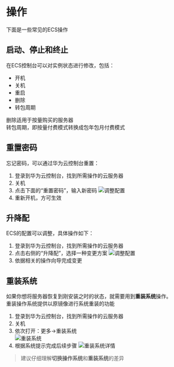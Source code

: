 # 操作

下面是一些常见的ECS操作

## 启动、停止和终止

在ECS控制台可以对实例状态进行修改，包括：

- 开机
- 关机
- 重启
- 删除
- 转包周期

删除适用于按量购买的服务器  
转包周期，即按量付费模式转换成包年包月付费模式

## 重置密码

忘记密码，可以通过华为云控制台重置：

1. 登录到华为云控制台，找到所需操作的云服务器
2. 关机
3. 点击下面的“重置密码”，输入新密码
   ![调整配置](https://libs.websoft9.com/Websoft9/DocsPicture/zh/huaweicloud/huaweicloud-resetpw-websoft9.png)
4. 重新开机，方可生效

## 升降配

ECS的配置可以调整，具体操作如下：

1. 登录到华为云控制台，找到所需操作的云服务器
2. 点击右侧的“升降配”，选择一种变更方案
   ![调整配置](https://libs.websoft9.com/Websoft9/DocsPicture/zh/huaweicloud/huaweicloud-changeecsconfigure-websoft9.png)
3. 依据相关的操作向导完成变更

## 重装系统

如果你想将服务器恢复到刚安装之时的状态，就需要用到**重装系统**操作。  
重装操作系统提供以原镜像进行系统重装的功能

1. 登录到华为云控制台，找到所需操作的云服务器
2. 关机
2. 依次打开：更多->重装系统  
   ![重装系统](https://libs.websoft9.com/Websoft9/DocsPicture/zh/huaweicloud/huaweicloud-iniecs-websoft9.png)
3. 根据系统提示完成后续步骤
   ![重装系统详情](https://libs.websoft9.com/Websoft9/DocsPicture/zh/huaweicloud/huaweicloud-iniecsdetail-websoft9.png)

> 建议仔细理解**切换操作系统**和**重装系统**的差异